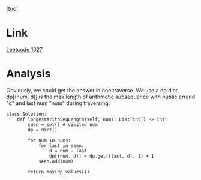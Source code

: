 [toc]

# Link
[Leetcode 1027](https://leetcode.cn/problems/longest-arithmetic-subsequence/)

# Analysis
Obviously, we could get the answer in one traverse.
We use a dp dict, dp[(num, d)] is the max length of arithmetic subsequence with public errand "d" and last num "num"  during traversing.
```python3
class Solution:
    def longestArithSeqLength(self, nums: List[int]) -> int:
        seen = set() # visited num
        dp = dict()

        for num in nums:
            for last in seen:
                d = num - last
                dp[(num, d)] = dp.get((last, d), 1) + 1 
            seen.add(num)
        
        return max(dp.values())
```
